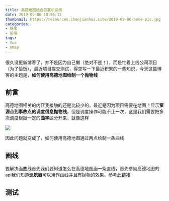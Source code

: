 ```yaml
---
title: 高德地图结合贝塞尔曲线
date: 2019-09-06 18:56:12
thumbnail: https://resources.chenjianhui.site/2019-09-06-home-pic.jpg
categories: 
- 随笔
- 前端
tags: 
- Vue
- AMap
---
```


很久没更新博客了，并不是因为自己懒（绝对不是！），而是忙着上线公司项目（为了恰饭），最近项目提交测试，得空写一下最近积累的一些知识，今天这篇博客的主题是，**如何使用高德地图绘制一个抛物线**

<!-- more -->

## 前言

高德地图相关的内容我接触的还是比较少的，最近是因为项目需要在地图上显示**资源点到事故点的调度信息抛物线**，但是调度操作可能不止一次，这里我们需要把多次调度根据一定的**曲率**区分开来，就像这样

![](https://resources.chenjianhui.site/2019-11-20-exp.gif)

因此问题就变成了，如何使用高德地图通过两点绘制一条曲线

## 画线

要解决画曲线首先我们要知道怎么在高德地图画一条直线，首先参阅高德地图的api我们知道**巡航器**可以用作画线并且有抛物的效果，参考[此链接](https://lbs.amap.com/api/amap-ui/demos/amap-ui-pathsimplifier/simple-demo)

## 测试